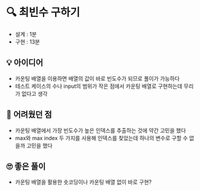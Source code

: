 # 🔍 최빈수 구하기
- 설계 : 1분
- 구현 : 13분

## 💡 아이디어
- 카운팅 배열을 이용하면 배열의 값이 바로 빈도수가 되므로 풀이가 가능하다
- 테스트 케이스의 수나 input의 범위가 작은 점에서 카운팅 배열로 구현하는데 무리가 없다고 생각

## 🧠 어려웠던 점
- 카운팅 배열에서 가장 빈도수가 높은 인덱스를 추출하는 것에 약간 고민을 했다
- max와 max index 두 가지를 사용해 인덱스를 찾았는데 하나의 변수로 구할 수 없을까 고민을 했다

## 🙄 좋은 풀이
- 카운팅 배열을 활용한 숏코딩이나 카운팅 배열 없이 바로 구현?
